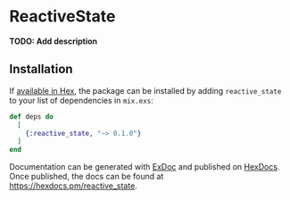 # ReactiveState

**TODO: Add description**

## Installation

If [available in Hex](https://hex.pm/docs/publish), the package can be installed
by adding `reactive_state` to your list of dependencies in `mix.exs`:

```elixir
def deps do
  [
    {:reactive_state, "~> 0.1.0"}
  ]
end
```

Documentation can be generated with [ExDoc](https://github.com/elixir-lang/ex_doc)
and published on [HexDocs](https://hexdocs.pm). Once published, the docs can
be found at <https://hexdocs.pm/reactive_state>.


